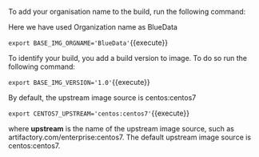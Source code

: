To add your organisation name to the build, run the following command:

Here we have used
Organization name as BlueData

`export BASE_IMG_ORGNAME='BlueData'`{{execute}}

To identify your build, you add a build version to image. To do so run the following command:

`export BASE_IMG_VERSION='1.0'`{{execute}}

By default, the upstream image source is centos:centos7

`export CENTOS7_UPSTREAM='centos:centos7'`{{execute}}

where <b>upstream</b> is the name of the upstream image source, such as artifactory.com/enterprise:centos7. The default upstream image source is centos:centos7.

